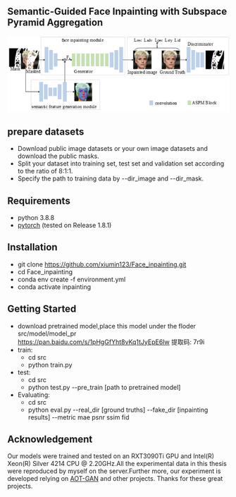 ## Semantic-Guided Face Inpainting with Subspace Pyramid Aggregation
![image](https://github.com/xiumin123/Face_inpainting/blob/main/data/%E5%9B%BE%E7%89%871.png)

##  prepare datasets

 * Download public image datasets or your own image datasets and download the  public masks.
 * Split your dataset into training set, test set and validation set according to the ratio of 8:1:1.
 * Specify the path to training data by --dir_image and --dir_mask.
  
## Requirements
* python 3.8.8
* [pytorch](https://pytorch.org/) (tested on Release 1.8.1)

## Installation
* git clone https://github.com/xiumin123/Face_inpainting.git
* cd Face_inpainting
* conda env create -f environment.yml 
* conda activate inpainting

## Getting Started
* download pretrained model,place this model under the floder src/model/model_pr
  https://pan.baidu.com/s/1pHgGfYht8vKq1tJyEpE6Iw 提取码: 7r9i 
* train:
   * cd src 
   * python train.py
* test:
   * cd src 
   * python test.py --pre_train [path to pretrained model]
* Evaluating:
   * cd src 
   * python eval.py --real_dir [ground truths] --fake_dir [inpainting results] --metric mae psnr ssim fid

## Acknowledgement
  Our models were trained and tested on an RXT3090Ti GPU and Intel(R) Xeon(R) Silver 4214 CPU @ 2.20GHz.All the experimental data in this thesis were reproduced by myself on the server.Further more, our experiment is developed relying on [AOT-GAN](https://github.com/researchmm/AOT-GAN-for-Inpainting) and other projects. Thanks for these great projects.
